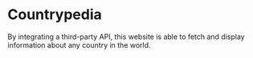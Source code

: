 
# Countrypedia
By integrating a third-party API, this website is able to fetch and display information about any country in the world.
